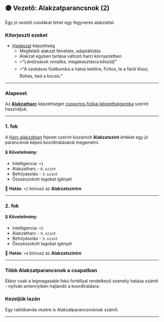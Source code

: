 ## 🟣 Vezető: Alakzatparancsnok (2)

Egy jó vezető csodákat tehet egy fegyveres alakzattal.

### Kiterjeszti ezeket

- [Hadászat](../kepzettsegek.primer.altalanos/hadaszat.md) képzettség
    - Megfelelő alakzat felvétele, adaptálódás
    - Alakzat egyben tartása változó harci környezetben
    - ⚡"Lándzsások vonalba, megakasztásra készülj!"
    - ⚡"A szokásos füstbomba a hátsó kettőre, Foltos, te a fáról lőssz, Rühes, tied a kocsis."

---
### Alapeset

Az **[Alakzatharc](../kepzettsegek.primer.harci/alakzatharc.md)** képzettséget [csoportos fizikai képzettségpróba](../030_07_01_csoportos_kepzettsegproba.md#️-1-csoportos-fizikai-képzettségpróba) szerint használjuk.


---
### 1. fok

A [Harc alakzatban](../065_03_harc_alakzatban.md) fejezet szerint kiszámolt **Alakzatszint** értéket egy jó parancsnok képes koordinálásával megemelni.

🔒 **Követelmény**:
- Intelligencia: `+1`
- Alakzatharc - `6.szint`
- Befolyásolás - `3.szint`
- Összeszokott tagokat igényel

🌟 **Hatás**: `+2` bónusz az **Alakzatszintre**

---
### 2. fok

🔒 **Követelmény**:
- Intelligencia: `+2`
- Alakzatharc - `9.szint`
- Befolyásolás - `3.szint`
- Összeszokott tagokat igényel

🌟 **Hatás**: `+4` bónusz az **Alakzatszintre**

---
### Több Alakzatparancsnok a csapatban

Ekkor csak a legmagasabb fokú fortéllyal rendelkező személy hatása számít - nyilván amennyiben hajlandó a koordinálásra.

### Kezeljük lazán

Egy rablóbanda vezére is Alakzatparancsnoknak számít.

---
